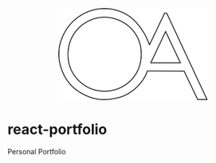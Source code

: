 <div align='center'>
  <img src='/react-portfolio/src/assets/Icons/logo.svg' width='300'/>
</div>

# react-portfolio

Personal Portfolio
